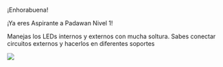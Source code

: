 ¡Enhorabuena!

¡Ya eres Aspirante a Padawan Nivel 1! 

Manejas los LEDs internos y externos con mucha soltura. Sabes conectar circuitos externos y hacerlos en diferentes soportes

![](https://github.com/Obijuan/digital-electronics-with-open-FPGAs-tutorial/raw/master/rangos/png/07-Aspirante-padawan-N1.png)

